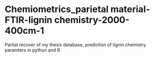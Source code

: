 # Chemiometrics_parietal material-FTIR-lignin chemistry-2000-400cm-1
Partial recover of my thesis database, prediction of lignin chemistry paramters in python and R
